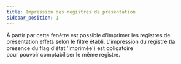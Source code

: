 ```yaml
---
title: Impression des registres de présentation
sidebar_position: 1
---
```


À partir par cette fenêtre est possible d'imprimer les registres de présentation effets selon le filtre établi. L'impression du registre (la présence du flag d'état 'Imprimée') est obligatoire pour pouvoir comptabiliser le même registre.






